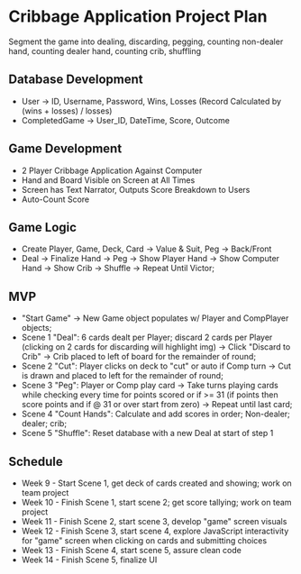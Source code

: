 # Cribbage Application Project Plan
Segment the game into dealing, discarding, pegging, counting non-dealer hand,
counting dealer hand, counting crib, shuffling

## Database Development
- User -> ID, Username, Password, Wins, Losses (Record Calculated by 
  (wins + losses) / losses)
- CompletedGame -> User_ID, DateTime, Score, Outcome
  
## Game Development
- 2 Player Cribbage Application Against Computer
- Hand and Board Visible on Screen at All Times
- Screen has Text Narrator, Outputs Score Breakdown to Users
- Auto-Count Score

## Game Logic
- Create Player, Game, Deck, Card -> Value & Suit, Peg -> Back/Front
- Deal -> Finalize Hand -> Peg -> Show Player Hand -> Show Computer Hand -> 
  Show Crib -> Shuffle -> Repeat Until Victor;

## MVP
- "Start Game" -> New Game object populates w/ Player and CompPlayer objects;
- Scene 1 "Deal": 6 cards dealt per Player; discard 2 cards per Player 
  (clicking on 2 cards for discarding will highlight img) -> Click "Discard to 
  Crib" -> Crib placed to left of board for the remainder of round;
- Scene 2 "Cut": Player clicks on deck to "cut" or auto if Comp turn -> Cut is 
  drawn and placed to left for the remainder of round;
- Scene 3 "Peg": Player or Comp play card -> Take turns playing cards while 
  checking every time for points scored or if >= 31 (if points then score
  points and if @ 31 or over start from zero) -> Repeat until last card;
- Scene 4 "Count Hands": Calculate and add scores in order; Non-dealer; dealer;
  crib;
- Scene 5 "Shuffle": Reset database with a new Deal at start of step 1

## Schedule
- Week 9 - Start Scene 1, get deck of cards created and showing; work on team project
- Week 10 - Finish Scene 1, start scene 2; get score tallying; work on team project
- Week 11 - Finish Scene 2, start scene 3, develop "game" screen visuals
- Week 12 - Finish Scene 3, start scene 4, explore JavaScript interactivity for "game" screen when clicking on cards and submitting choices
- Week 13 - Finish Scene 4, start scene 5, assure clean code
- Week 14 - Finish Scene 5, finalize UI
